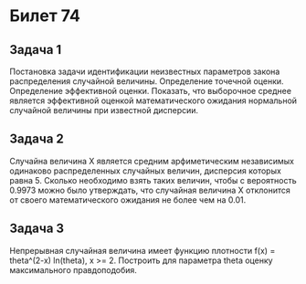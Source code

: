 # Билет 74

## Задача 1

Постановка задачи идентификации неизвестных параметров закона распределения
случайной величины. Определение точечной оценки. Определение эффективной оценки.
Показать, что выборочное среднее является эффективной оценкой математического
ожидания нормальной случайной величины при известной дисперсии.

## Задача 2

Случайна величина X является средним арфиметическим независимых одинаково
распределенных случайных величин, дисперсия которых равна 5. Сколько необходимо
взять таких величин, чтобы с вероятность 0.9973 можно было утверждать, что
случайная величина X отклонится от своего математического ожидания не более чем
на 0.01.

## Задача 3

Непрерывная случайная величина имеет функцию плотности
f(x) = theta^(2-x) ln(theta), x >= 2. Построить для параметра theta
оценку максимального правдоподобия.
